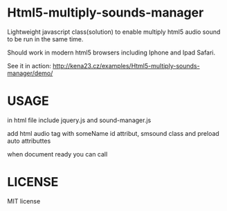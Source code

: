 # Html5-multiply-sounds-manager
Lightweight javascript class(solution) to enable multiply html5 audio sound to be run in the same time.

Should work in modern html5 browsers including Iphone and Ipad Safari.

See it in action: 
http://kena23.cz/examples/Html5-multiply-sounds-manager/demo/


# USAGE

in html file include jquery.js and sound-manager.js

<script>

  //sounds can be turned on/off any time
  soundsManager.on = false; //turn sounds off
  soundsManager.on = true;  //turn sounds on
</script>


add html audio tag with someName id attribut, smsound class and preload auto attributtes

 <audio id="someName" class="smsound" preload="auto">
    <source src="sounds/Vinyl.ogg" type="audio/ogg">
    <source src="soundst/Vinyl.mp3" type="audio/mpeg">
    <source src="sounds/Vinyl.aac" type="audio/aac">
</audio> 

when document ready you can call
<script>
 $(function(){
     //can be called as many times as you wish in the same time 
     soundsManager.play('someName');
 });
</script>


# LICENSE
MIT license


